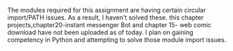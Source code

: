 The modules required for this assignment are having certain circular import/PATH issues.
As a result, I haven't solved these. this chapter projects,chapter20-instant messenger Bot and chapter 15- web comic download have not been uploaded as of today.
I plan on gaining competency in Python and attempting to solve those module import issues. 
